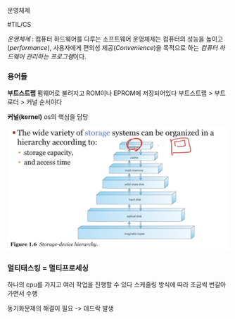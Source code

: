 운영체제

#TIL/CS

*운영체제* : 컴퓨터 하드웨어를 다루는 소프트웨어
운영체제는 컴퓨터의 성능을 높이고(*performance*), 사용자에게 편의성 제공(*Convenience*)을 목적으로 하는 *컴퓨터 하드웨어 관리하는 프로그램*이다.

### 용어들
**부트스트랩**
펌웨어로 불려지고 ROM이나 EPROM에 저장되어있다
부트스트랩 > 부트로더 > 커널 순서이다

**커널(kernel)**
os의 핵심을 담당

![035505E6-52B1-43A3-BBEE-7580F3A74B27](image/035505E6-52B1-43A3-BBEE-7580F3A74B27.png)

### 멀티태스킹 = 멀티프로세싱
하나의 cpu를 가지고 여러 작업을 진행할 수 있다
스케줄링 방식에 따라 조금씩 번갈아가면서 수행

동기화문제의 해결이 필요 -> 데드락 발생

